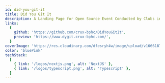 ```yaml
---
id: did-you-git-it
title: Did You Git It
description: A Landing Page for Open Source Event Conducted by Clubs in BPHC.
links:
  {
    github: 'https://github.com/crux-bphc/DidYouGitIt',
    preview: 'https://www.dygit.crux-bphc.com/',
  }
coverImage: 'https://res.cloudinary.com/dfesryh4w/image/upload/v1666187838/portfolio/did-you-git-it.png'
color: 'bluePink'
techStack:
  [
    { link: '/logos/nextjs.png', alt: 'NextJS' },
    { link: '/logos/typescript.png', alt: 'Typescript' },
  ]
---
```

